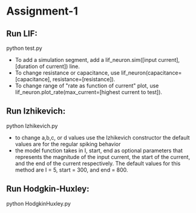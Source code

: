 # Assignment-1

## Run LIF:  

  python test.py  
  
  - To add a simulation segment, add a lif_neuron.sim([input current], [duration of current]) line.
  - To change resistance or capacitance, use lif_neuron(capacitance=[capacitance], resistance=[resistance]).
  - To change range of "rate as function of current" plot, use lif_neuron.plot_rate(max_current=[highest current to test]).
  
## Run Izhikevich:  

  python Izhikevich.py  
  
  - to change a,b,c, or d values use the Izhikevich constructor the default values are for the regular spiking behavior
  - the model function takes in I, start, end as optional parameters that represents the magnitude of the input current, the start of the current, and the end of the current respectively. The default values for this method are I = 5, start = 300, and end = 800.
  
## Run Hodgkin-Huxley: 

  python HodgkinHuxley.py  
